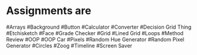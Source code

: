 # Assignments are
#Arrays
#Background
#Button
#Calculator
#Converter
#Decision Grid Thing
#Etchisketch
#Face
#Grade Checker
#Grid
#Lined Grid
#Loops
#Method Review
#OOP
#OOP Car
#Pixels
#Random Hue Generator
#Random Pixel Generator
#Circles
#Zoog
#Timeline
#Screen Saver
